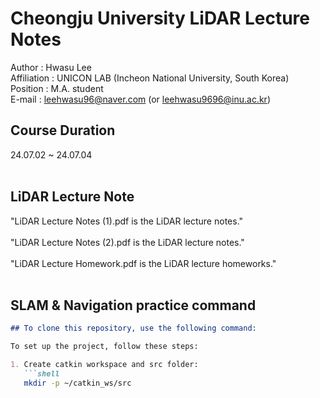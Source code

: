 # Cheongju University LiDAR Lecture Notes<br>
  Author : Hwasu Lee<br>
  Affiliation : UNICON LAB (Incheon National University, South Korea)<br>
  Position : M.A. student<br>
  E-mail : leehwasu96@naver.com (or leehwasu9696@inu.ac.kr)<br>

##  Course Duration
  24.07.02 ~ 24.07.04<br><br>
## LiDAR Lecture Note
  "LiDAR Lecture Notes (1).pdf is the LiDAR lecture notes."<br><br>
  "LiDAR Lecture Notes (2).pdf is the LiDAR lecture notes."<br><br>
  "LiDAR Lecture Homework.pdf is the LiDAR lecture homeworks."<br><br>

## SLAM & Navigation practice command

```markdown
## To clone this repository, use the following command:

To set up the project, follow these steps:

1. Create catkin workspace and src folder:
   ```shell
   mkdir -p ~/catkin_ws/src
